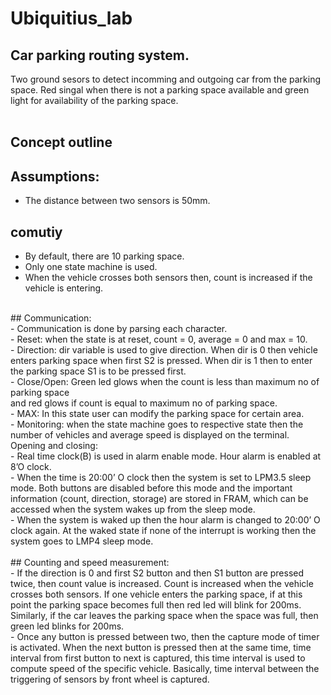 # Ubiquitius_lab
## Car parking routing system.<br/>
Two ground sesors to detect incomming and outgoing car from the parking space. Red singal when there is not a parking space available and green light for availability of the parking space.<br/>
<br/>
## Concept outline<br/>
## Assumptions:<br/>
- The distance between two sensors is 50mm.<br/>
## comutiy
- By default, there are 10 parking space.<br/>
- Only one state machine is used.<br/>
- When the vehicle crosses both sensors then, count is increased if the vehicle is entering.<br/>
<br/> 
## Communication:<br/>
- Communication is done by parsing each character.<br/>
- Reset: when the state is at reset, count = 0, average = 0 and max = 10.<br/>
- Direction: dir variable is used to give direction. When dir is 0 then vehicle enters parking 
  space when first S2 is pressed. When dir is 1 then to enter the parking space S1 is to be 
  pressed first.<br/>
- Close/Open: Green led glows when the count is less than maximum no of parking space <br/>
  and red glows if count is equal to maximum no of parking space.<br/>
- MAX: In this state user can modify the parking space for certain area.<br/>
- Monitoring: when the state machine goes to respective state then the number of vehicles
  and average speed is displayed on the terminal.<br/>
  Opening and closing:<br/>
- Real time clock(B) is used in alarm enable mode. Hour alarm is enabled at 8’O clock.<br/>
- When the time is 20:00’ O clock then the system is set to LPM3.5 sleep mode. Both buttons 
  are disabled before this mode and the important information (count, direction, storage) are 
  stored in FRAM, which can be accessed when the system wakes up from the sleep mode.<br/>
- When the system is waked up then the hour alarm is changed to 20:00’ O clock again. At 
  the waked state if none of the interrupt is working then the system goes to LMP4 sleep 
  mode.<br/>
<br/>
## Counting and speed measurement:<br/>
- If the direction is 0 and first S2 button and then S1 button are pressed twice, then count value is 
  increased. Count is increased when the vehicle crosses both sensors. If one vehicle enters the 
  parking space, if at this point the parking space becomes full then red led will blink for 200ms. 
  Similarly, if the car leaves the parking space when the space was full, then green led blinks for 
  200ms.<br/>
- Once any button is pressed between two, then the capture mode of timer is activated. When the 
  next button is pressed then at the same time, time interval from first button to next is captured, this 
  time interval is used to compute speed of the specific vehicle. Basically, time interval between the 
  triggering of sensors by front wheel is captured.
